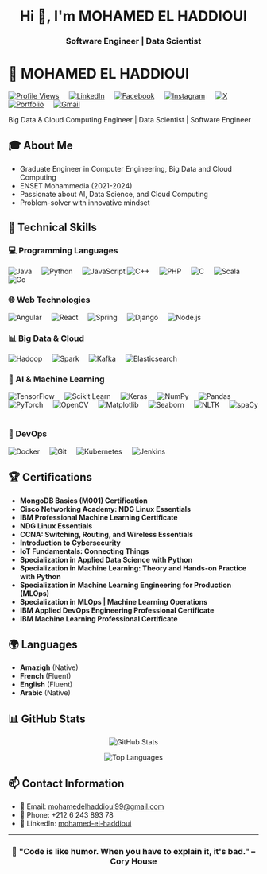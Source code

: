 <h1 align="center">Hi 👋, I'm MOHAMED EL HADDIOUI</h1>
<h3 align="center">Software Engineer | Data Scientist</h3>

# 👋 MOHAMED EL HADDIOUI

[![Profile Views](https://komarev.com/ghpvc/?username=mohamedelhaddioui&color=blue)](https://github.com/mohamedelhaddioui)&nbsp;&nbsp;&nbsp;&nbsp;
[![LinkedIn](https://img.shields.io/badge/LinkedIn-Connect-blue)](https://www.linkedin.com/in/mohamed-el-haddioui-ba8ba8170/)&nbsp;&nbsp;&nbsp;&nbsp;
[![Facebook](https://img.shields.io/badge/Facebook-Connect-blue)](https://www.facebook.com/mohamed.elhaddioui99/)&nbsp;&nbsp;&nbsp;&nbsp;
[![Instagram](https://img.shields.io/badge/Instagram-Connect-blue)](https://www.instagram.com/mohamed_el_haddioui_99/)&nbsp;&nbsp;&nbsp;&nbsp;
[![X](https://img.shields.io/badge/X-Connect-blue)](https://x.com/MOHAMED12131999)&nbsp;&nbsp;&nbsp;&nbsp;
[![Portfolio](https://img.shields.io/badge/Portfolio-Connect-blue)](https://mohamedelhaddioui.netlify.app/)&nbsp;&nbsp;&nbsp;&nbsp;
[![Gmail](https://img.shields.io/badge/Gmail-Contact-red)](mailto:mohamedelhaddioui99@gmail.com)



  Big Data & Cloud Computing Engineer | Data Scientist | Software Engineer

## 🎓 About Me

- Graduate Engineer in Computer Engineering, Big Data and Cloud Computing
- ENSET Mohammedia (2021-2024)
- Passionate about AI, Data Science, and Cloud Computing
- Problem-solver with innovative mindset

## 🚀 Technical Skills

### 💻 Programming Languages

![Java](https://img.shields.io/badge/Java-ED8B00?style=flat&logo=java&logoColor=white)&nbsp;&nbsp;&nbsp;&nbsp;
![Python](https://img.shields.io/badge/Python-3776AB?style=flat&logo=python&logoColor=white)&nbsp;&nbsp;&nbsp;&nbsp;
![JavaScript](https://img.shields.io/badge/JavaScript-F7DF1E?style=flat&logo=javascript&logoColor=black)
![C++](https://img.shields.io/badge/C++-00599C?style=flat&logo=c%2B%2B&logoColor=white)&nbsp;&nbsp;&nbsp;&nbsp;
![PHP](https://img.shields.io/badge/PHP-777BB4?style=flat&logo=php&logoColor=white)&nbsp;&nbsp;&nbsp;&nbsp;
![C](https://img.shields.io/badge/C-A8B400?style=flat&logo=c&logoColor=white)&nbsp;&nbsp;&nbsp;&nbsp;
![Scala](https://img.shields.io/badge/Scala-DC322F?style=flat&logo=scala&logoColor=white)&nbsp;&nbsp;&nbsp;&nbsp;
![Go](https://img.shields.io/badge/Go-00ADD8?style=flat&logo=go&logoColor=white)&nbsp;&nbsp;&nbsp;&nbsp;


### 🌐 Web Technologies

![Angular](https://img.shields.io/badge/Angular-DD0031?style=flat&logo=angular&logoColor=white)&nbsp;&nbsp;&nbsp;&nbsp;
![React](https://img.shields.io/badge/React-20232A?style=flat&logo=react&logoColor=61DAFB)&nbsp;&nbsp;&nbsp;&nbsp;
![Spring](https://img.shields.io/badge/Spring-6DB33F?style=flat&logo=spring&logoColor=white)&nbsp;&nbsp;&nbsp;&nbsp;
![Django](https://img.shields.io/badge/Django-092E20?style=flat&logo=django&logoColor=white)&nbsp;&nbsp;&nbsp;&nbsp;
![Node.js](https://img.shields.io/badge/Node.js-43853D?style=flat&logo=node.js&logoColor=white)&nbsp;&nbsp;&nbsp;&nbsp;

### 📊 Big Data & Cloud

![Hadoop](https://img.shields.io/badge/Hadoop-FDEE21?style=flat&logo=apache-hadoop&logoColor=black)&nbsp;&nbsp;&nbsp;&nbsp;
![Spark](https://img.shields.io/badge/Spark-E25A1C?style=flat&logo=apache-spark&logoColor=white)&nbsp;&nbsp;&nbsp;&nbsp;
![Kafka](https://img.shields.io/badge/Kafka-231F20?style=flat&logo=apache-kafka&logoColor=white)&nbsp;&nbsp;&nbsp;&nbsp;
![Elasticsearch](https://img.shields.io/badge/Elasticsearch-005571?style=flat&logo=elasticsearch&logoColor=white)&nbsp;&nbsp;&nbsp;&nbsp;

### 🤖 AI & Machine Learning

![TensorFlow](https://img.shields.io/badge/TensorFlow-FF6F00?style=flat&logo=tensorflow&logoColor=white)&nbsp;&nbsp;&nbsp;&nbsp;
![Scikit Learn](https://img.shields.io/badge/Scikit_Learn-F7931E?style=flat&logo=scikit-learn&logoColor=white)&nbsp;&nbsp;&nbsp;&nbsp;
![Keras](https://img.shields.io/badge/Keras-D00000?style=flat&logo=keras&logoColor=white)&nbsp;&nbsp;&nbsp;&nbsp;
![NumPy](https://img.shields.io/badge/NumPy-013243?style=flat&logo=numpy&logoColor=white)&nbsp;&nbsp;&nbsp;&nbsp;
![Pandas](https://img.shields.io/badge/Pandas-150458?style=flat&logo=pandas&logoColor=white)&nbsp;&nbsp;&nbsp;&nbsp;
![PyTorch](https://img.shields.io/badge/PyTorch-EE4C2A?style=flat&logo=pytorch&logoColor=white)&nbsp;&nbsp;&nbsp;&nbsp;
![OpenCV](https://img.shields.io/badge/OpenCV-5C3EE8?style=flat&logo=opencv&logoColor=white)&nbsp;&nbsp;&nbsp;&nbsp;
![Matplotlib](https://img.shields.io/badge/Matplotlib-003B57?style=flat&logo=matplotlib&logoColor=white)&nbsp;&nbsp;&nbsp;&nbsp;
![Seaborn](https://img.shields.io/badge/Seaborn-30B5B5?style=flat&logo=seaborn&logoColor=white)&nbsp;&nbsp;&nbsp;&nbsp;
![NLTK](https://img.shields.io/badge/NLTK-FF6F00?style=flat&logo=nltk&logoColor=white)&nbsp;&nbsp;&nbsp;&nbsp;
![spaCy](https://img.shields.io/badge/spaCy-3E3E3E?style=flat&logo=spaCy&logoColor=white)&nbsp;&nbsp;&nbsp;&nbsp;


### 🤖 DevOps

![Docker](https://img.shields.io/badge/Docker-2496ED?style=flat&logo=docker&logoColor=white)&nbsp;&nbsp;&nbsp;&nbsp;
![Git](https://img.shields.io/badge/Git-F05032?style=flat&logo=git&logoColor=white)&nbsp;&nbsp;&nbsp;&nbsp;
![Kubernetes](https://img.shields.io/badge/Kubernetes-326CE5?style=flat&logo=kubernetes&logoColor=white)&nbsp;&nbsp;&nbsp;&nbsp;
![Jenkins](https://img.shields.io/badge/Jenkins-D24939?style=flat&logo=jenkins&logoColor=white)&nbsp;&nbsp;&nbsp;&nbsp;



## 🏆 Certifications

- **MongoDB Basics (M001) Certification**
- **Cisco Networking Academy: NDG Linux Essentials**
- **IBM Professional Machine Learning Certificate**
- **NDG Linux Essentials**
- **CCNA: Switching, Routing, and Wireless Essentials**
- **Introduction to Cybersecurity**
- **IoT Fundamentals: Connecting Things**
- **Specialization in Applied Data Science with Python**
- **Specialization in Machine Learning: Theory and Hands-on Practice with Python**
- **Specialization in Machine Learning Engineering for Production (MLOps)**
- **Specialization in MLOps | Machine Learning Operations**
- **IBM Applied DevOps Engineering Professional Certificate**
- **IBM Machine Learning Professional Certificate**


## 🌍 Languages

- **Amazigh** (Native)
- **French** (Fluent)
- **English** (Fluent)
- **Arabic** (Native)


## 📊 GitHub Stats
<div align="center">
  
![GitHub Stats](https://github-readme-stats.vercel.app/api?username=MOHAMED-EL-HADDIOUI&show_icons=true&theme=radical)

![Top Languages](https://github-readme-stats.vercel.app/api/top-langs/?username=MOHAMED-EL-HADDIOUI&layout=compact&theme=radical)

</div>

## 📫 Contact Information
- 📧 Email: mohamedelhaddioui99@gmail.com
- 📱 Phone: +212 6 243 893 78
- 💼 LinkedIn: [mohamed-el-haddioui](https://www.linkedin.com/in/mohamed-el-haddioui-ba8ba8170/)

---
<div align="center">
  
### 🌟 "Code is like humor. When you have to explain it, it's bad." – Cory House

</div>
